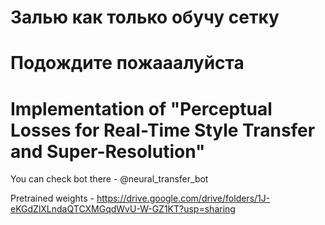 # Залью как только обучу сетку
# Подождите пожааалуйста

# Implementation of "Perceptual Losses for Real-Time Style Transfer and Super-Resolution"
You can check bot there - @neural_transfer_bot

Pretrained weights - https://drive.google.com/drive/folders/1J-eKGdZlXLndaQTCXMGqdWvU-W-GZ1KT?usp=sharing
